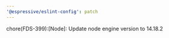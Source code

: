```yaml
---
'@espressive/eslint-config': patch
---
```


chore(FDS-399):[Node]: Update node engine version to 14.18.2
